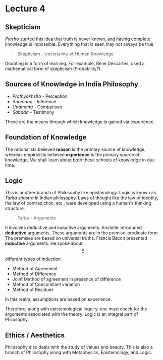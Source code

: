 # Lecture 4

## Skepticism

*Pyrrho* started this idea that truth is never known, and having complete knowledge is impossible. Everything that is seen may not always be true.

> Skepticism - Uncertainty of Human Knowledge

Doubting is a form of learning. For example, Rene Descartes, used a mathematical form of skepticism (Probability?).

## Sources of Knowledge in India Philosophy

- *Prathyakhsha* - Perception
- *Anumana* - Inference
- *Upamana* - Comparison
- *Sabdda* - Testimony

These are the means through which knowledge is gained via experience.

## Foundation of Knowledge

The rationalists believed **reason** is the primary source of knowledge, whereas empiricists believed **experience** is the primary source of knowledge. We shall learn about both these schools of knowledge in due time.

## Logic

This is another branch of Philosophy like epistemology. Logic is known as *Tarka shastra* in Indian philosophy.  Laws of thought like the law of identity, the law of contradiction, etc., were developed using a human's thinking structure.

>  Tarka - Arguments

It involves deductive and inductive arguments. Aristotle introduced **deductive** arguments. These arguments are in the premise-predicate form. The premises are based on universal truths. Francis Bacon presented **inductive** arguments. He spoke about $$5$$ different types of induction. 

- Method of Agreement
- Method of Difference
- Joint Method of agreement in presence of difference
- Method of Concomitant variation
- Method of Residues

In this realm, assumptions are based on experience.

Therefore, along with epistemological inquiry, one must check for the arguments associated with the theory. Logic is an integral part of Philosophy.

## Ethics / Aesthetics

Philosophy also deals with the study of values and beauty. This is also a branch of Philosophy along with Metaphysics, Epistemology, and Logic.

